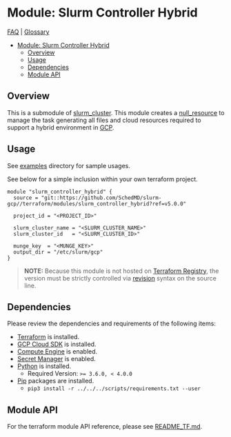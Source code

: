 # Module: Slurm Controller Hybrid

[FAQ](../../../docs/faq.md) | [Glossary](../../../docs/glossary.md)

<!-- mdformat-toc start --slug=github --no-anchors --maxlevel=6 --minlevel=1 -->

- [Module: Slurm Controller Hybrid](#module-slurm-controller-hybrid)
  - [Overview](#overview)
  - [Usage](#usage)
  - [Dependencies](#dependencies)
  - [Module API](#module-api)

<!-- mdformat-toc end -->

## Overview

This is a submodule of [slurm_cluster](../slurm_cluster/). This module creates a
[null_resource](https://registry.terraform.io/providers/hashicorp/null/latest/docs/resources/resource)
to manage the task generating all files and cloud resources required to support
a hybrid environment in [GCP](../../../docs/glossary.md#gcp).

## Usage

See [examples](../../examples/slurm_controller_hybrid/) directory for sample
usages.

See below for a simple inclusion within your own terraform project.

```hcl
module "slurm_controller_hybrid" {
  source = "git::https://github.com/SchedMD/slurm-gcp//terraform/modules/slurm_controller_hybrid?ref=v5.0.0"

  project_id = "<PROJECT_ID>"

  slurm_cluster_name = "<SLURM_CLUSTER_NAME>"
  slurm_cluster_id   = "<SLURM_CLUSTER_ID>"

  munge_key  = "<MUNGE_KEY>"
  output_dir = "/etc/slurm/gcp"
}
```

> **NOTE:** Because this module is not hosted on
> [Terraform Registry](../../../docs/glossary.md#terraform-registry), the
> version must be strictly controlled via
> [revision](https://www.terraform.io/language/modules/sources#selecting-a-revision)
> syntax on the source line.

## Dependencies

Please review the dependencies and requirements of the following items:

- [Terraform](https://www.terraform.io/downloads.html) is installed.
- [GCP Cloud SDK](https://cloud.google.com/sdk/downloads) is installed.
- [Compute Engine](../../../docs/glossary.md#compute-engine) is enabled.
- [Secret Manager](../../../docs/glossary.md#secret-manager) is enabled.
- [Python](../../../docs/glossary.md#python) is installed.
  - Required Version: `>= 3.6.0, < 4.0.0`
- [Pip](../../../../../docs/glossary.md#pip) packages are installed.
  - `pip3 install -r ../../../scripts/requirements.txt --user`

## Module API

For the terraform module API reference, please see
[README_TF.md](./README_TF.md).
